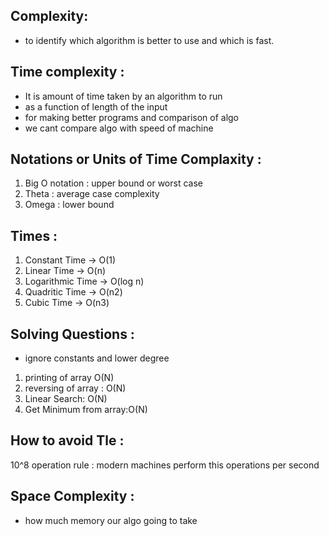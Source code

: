 
## Complexity:
- to identify which algorithm is better to use and which is fast.
## Time complexity :
- It is amount of time taken by an algorithm to run
- as a function of length of the input
- for making better programs and comparison of algo
- we cant compare algo with speed of machine

## Notations or Units of Time Complaxity :
1. Big O notation : upper bound or worst case
2. Theta : average case complexity
3. Omega : lower bound

## Times :
1. Constant Time -> O(1)
2. Linear Time -> O(n)
3. Logarithmic Time -> O(log n)
4. Quadritic Time -> O(n2)
5. Cubic Time -> O(n3)

## Solving Questions :
- ignore constants and lower degree
1. printing of array O(N)
2. reversing of array : O(N)
3. Linear Search: O(N)
4. Get Minimum from array:O(N)

## How to avoid Tle :
10^8 operation rule : modern machines perform this operations per second

## Space Complexity :
- how much memory our algo going to take 

